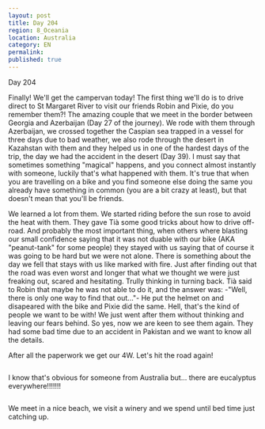 ```yaml
---
layout: post
title: Day 204
region: 8_Oceania
location: Australia
category: EN
permalink:
published: true
---
```


Day 204

Finally! We'll get the campervan today! The first thing we'll do is to drive direct to St Margaret River to visit our friends Robin and Pixie, do you remember them?! The amazing couple that we meet in the border between Georgia and Azerbaijan (Day 27 of the journey). We rode with them through Azerbaijan, we crossed together the Caspian sea trapped in a vessel for three days due to bad weather, we also rode through the desert in Kazahstan with them and they helped us in one of the hardest days of the trip, the day we had the accident in the desert (Day 39). I must say that sometimes something "magical" happens, and you connect almost instantly with someone, luckily that's what happened with them. It's true that when you are travelling on a bike and you find someone else doing the same you already have something in common (you are a bit crazy at least), but that doesn't mean that you'll be friends. 

We learned a lot from them. We started riding before the sun rose to avoid the heat with them. They gave Tià some good tricks about how to drive off-road. And probably the most important thing, when others where blasting our small confidence saying that it was not duable with our bike (AKA "peanut-tank" for some people) they stayed with us saying that of course it was going to be hard but we were not alone. There is something about the day we fell that stays with us like marked with fire. Just after finding out that the road was even worst and longer that what we thought we were just freaking out, scared and hesitating. Trully thinking in turning back. Tià said to Robin that maybe he was not able to do it, and the answer was: -"Well, there is only one way to find that out..."- He put the helmet on and disapeared with the bike and Pixie did the same. Hell, that's the kind of people we want to be with! We just went after them without thinking and leaving our fears behind. So yes, now we are keen to see them again. They had some bad time due to an accident in Pakistan and we want to know all the details. 

After all the paperwork we get our 4W. Let's hit the road again! 

<p><a
href="https://lh3.googleusercontent.com/mNjm2uly__OiN5BOCnIGevP7diOwsGSNglGEMi_oF3fO8GxaIspR-v8SP5JM-MBHBxAsIV9QBR1WUMK-XBT36lVmfIkzv6MCFvAH6-xHF-u4pT7OAp5Q2Bp27xehz0n6scdM0qZznfxuyN_kT0RVqE5ga2ECOha-xo_xAObO4LThmzsEWUsiccXHCnsqjlH57xtkEqV71Ce0qMDu2WiGdyYj5zPenlZ2KDIp9mUv6WHXsgRdj8FZjNfZI1usuqh_YVHqjbb0JsgGsCZnetVRASOF1HQSyE6OkOUz6z_zm7DlJp9hUA0i6rSt0o9FU5UUNAF6zC_bs67Bk685RuK8l_82kIOu5jxuCinvTzUlkR05oVNHgpMyA_5CL7FFwpCjeLeA0EBZt-Pdd64j7LsTUMz5UVv16-RQob4mT3rRvfBH7J4Kr22g1iNjWSoUSOYsgUWomHj1q8HEmOANNUazpZj8NzMq9PCBlFmbMnWP2-pitq949S5BfWliRN2VM-NPRLAoQcgemiSMQIum4RnoLdLbNjvzncNBQGN5QxxIj-bTrTPUE4BcNY3DtG9xxUW-NGm3fqE_tEIthb9wKYC_JxWK3Bnz4rocuZ4rK4OZaMhZN4yAQihEDOKeLG3JZr6lD8M1vZTrk8AMOInFIodrm2ciDnuOy3Yop9ONeFIsdVYwH35qURB76YUQATgRpvSLkzJImvLLqPaGZq9QOVwcpc2o=w836-h627-no"><img 
src="https://lh3.googleusercontent.com/mNjm2uly__OiN5BOCnIGevP7diOwsGSNglGEMi_oF3fO8GxaIspR-v8SP5JM-MBHBxAsIV9QBR1WUMK-XBT36lVmfIkzv6MCFvAH6-xHF-u4pT7OAp5Q2Bp27xehz0n6scdM0qZznfxuyN_kT0RVqE5ga2ECOha-xo_xAObO4LThmzsEWUsiccXHCnsqjlH57xtkEqV71Ce0qMDu2WiGdyYj5zPenlZ2KDIp9mUv6WHXsgRdj8FZjNfZI1usuqh_YVHqjbb0JsgGsCZnetVRASOF1HQSyE6OkOUz6z_zm7DlJp9hUA0i6rSt0o9FU5UUNAF6zC_bs67Bk685RuK8l_82kIOu5jxuCinvTzUlkR05oVNHgpMyA_5CL7FFwpCjeLeA0EBZt-Pdd64j7LsTUMz5UVv16-RQob4mT3rRvfBH7J4Kr22g1iNjWSoUSOYsgUWomHj1q8HEmOANNUazpZj8NzMq9PCBlFmbMnWP2-pitq949S5BfWliRN2VM-NPRLAoQcgemiSMQIum4RnoLdLbNjvzncNBQGN5QxxIj-bTrTPUE4BcNY3DtG9xxUW-NGm3fqE_tEIthb9wKYC_JxWK3Bnz4rocuZ4rK4OZaMhZN4yAQihEDOKeLG3JZr6lD8M1vZTrk8AMOInFIodrm2ciDnuOy3Yop9ONeFIsdVYwH35qURB76YUQATgRpvSLkzJImvLLqPaGZq9QOVwcpc2o=w836-h627-no" class="oversize" alt=""></a></p>

I know that's obvious for someone from Australia but... there are eucalyptus everywhere!!!!!!!

<p><a
href="https://lh3.googleusercontent.com/ZJbl62XNQAreANUFD8MD9hPGC8mCCTSl7Q3tshMSN6-zSCGN8A4WQV2uuBjuwtpGayfnIHksBwADZwzvk2NwJr5mEJZasoUES7J6qUUHVqfYRDEgm4xQo__TJ3H5Z5PS4YL0NLesdKcSikGnolYouIhJCTP19iZAYw1sNN2LW0dlH9gttA8v5gQWFLtdd-OXPiLsws-fMGHUWDsQt5DnMMt1tCqN2HsYS1xKMu8bwlJlTsEoBPW-5fuDmpVgbrhOTDSEC8HMyhmH_Ov2aooVjNsx9k3Tz_q2K1ruF9X7YpdAPzKF6GrkcKULINDNxW6qLR_8pDh_h8yATPRrkmF-vLgpkpKpKlxvWIgAjA8nEwyT_CM0KVQz6T043lCSOlxUF_cxvxPCquwigAbYJPWD-iMgHLcS9KVLZq8PHnnOCavcIUMZrdgKVJV4f6Do1kj_Xf25cr5JSGInPrbRZceC7_pBTwXIFIV1B4KwZwB0ZaLkG0ZZCZHNHc2H66iAzh7xOC6Llwm9mguqX6WPqhkZ8DkJIJOEstakYqvD58dXapTpemL7LVeWXKaOS12gGoqQszEc3hWp6IOrZ1aJm17IyG8BHDUvJV_FU1FxruYNtGLeZFdbB26CHPJao0O_FLnSd-yHSLOWrmHZgIQHiu3eKUNTsBAJml9HSSJ-a8X4CmILsQ9joqfuOG2VvKpsaLtGOGSovkHsCCX_wFkM35SnAppu=w669-h502-no"><img 
src="https://lh3.googleusercontent.com/ZJbl62XNQAreANUFD8MD9hPGC8mCCTSl7Q3tshMSN6-zSCGN8A4WQV2uuBjuwtpGayfnIHksBwADZwzvk2NwJr5mEJZasoUES7J6qUUHVqfYRDEgm4xQo__TJ3H5Z5PS4YL0NLesdKcSikGnolYouIhJCTP19iZAYw1sNN2LW0dlH9gttA8v5gQWFLtdd-OXPiLsws-fMGHUWDsQt5DnMMt1tCqN2HsYS1xKMu8bwlJlTsEoBPW-5fuDmpVgbrhOTDSEC8HMyhmH_Ov2aooVjNsx9k3Tz_q2K1ruF9X7YpdAPzKF6GrkcKULINDNxW6qLR_8pDh_h8yATPRrkmF-vLgpkpKpKlxvWIgAjA8nEwyT_CM0KVQz6T043lCSOlxUF_cxvxPCquwigAbYJPWD-iMgHLcS9KVLZq8PHnnOCavcIUMZrdgKVJV4f6Do1kj_Xf25cr5JSGInPrbRZceC7_pBTwXIFIV1B4KwZwB0ZaLkG0ZZCZHNHc2H66iAzh7xOC6Llwm9mguqX6WPqhkZ8DkJIJOEstakYqvD58dXapTpemL7LVeWXKaOS12gGoqQszEc3hWp6IOrZ1aJm17IyG8BHDUvJV_FU1FxruYNtGLeZFdbB26CHPJao0O_FLnSd-yHSLOWrmHZgIQHiu3eKUNTsBAJml9HSSJ-a8X4CmILsQ9joqfuOG2VvKpsaLtGOGSovkHsCCX_wFkM35SnAppu=w669-h502-no" class="oversize" alt=""></a></p>

We meet in a nice beach, we visit a winery and we spend until bed time just catching up.

<p><a
href="https://lh3.googleusercontent.com/luvaEClINld53fYeTk-s16T67uE4_K_JyUcSluZ_B3N4KDhHcZO-i3wAi_3c9i6PQTM-1RZ5IQrg6AxRshV_pwQwMcTMM8YWHhinm8KfKOpRpxBH8RH6G1HxCSdT-YAu1JKneFCmpTVW-vmkSUSqUO9VMrbvs90EkGfBxMocZoNNrDlzFirGqQd8UtWY4jKpqzHJFUIn8GRzxcZuobNcNfJHrHCx_26blG3l2WxrBNnUuoFzLfX2ibA9CodhYX7H42Se1bGcKslMmRarGkQ7Hrwz6eHXK8QD5am4G4YhHWn0ASel8xV3w1gxmp9Jkwe0PIwDR8E6keE5ZSTDBhWXKRe_K9ptkVHnzVZJDciLFOM5QXdSwo5-9VgUTfELfM0Dzo_JsmUSEGfqciOhQLrX2UKsVhdRCo8JOs2Uu0_wQqOLwHnq4YbETigJRRq9dwIc7PxDFEVEQxSi_P8bwCzLRjhWhrzHH-SrgUnna3zG92xQvxs4Zkur1qaU2rcHYtgMyKHEiR6piR386uWbrPPLis_cTYZPJro0fCV8Hr0-MQeEpz_DplAsh5CXAPReJjFdATpWlAVwjurSqAn5odbK5bflE29INa8ztZa4OoegBg7A48eWWjYSwHGvzyDb3I4wCgVSZV7f81S97_q7KMaQc85b0tnEVENl1CVJhGI7G9ow__0UX9-Oi4ROhjDkMEr6jh_oFEsVWNdRsmcMQdFGyuej=w669-h502-no"><img 
src="https://lh3.googleusercontent.com/luvaEClINld53fYeTk-s16T67uE4_K_JyUcSluZ_B3N4KDhHcZO-i3wAi_3c9i6PQTM-1RZ5IQrg6AxRshV_pwQwMcTMM8YWHhinm8KfKOpRpxBH8RH6G1HxCSdT-YAu1JKneFCmpTVW-vmkSUSqUO9VMrbvs90EkGfBxMocZoNNrDlzFirGqQd8UtWY4jKpqzHJFUIn8GRzxcZuobNcNfJHrHCx_26blG3l2WxrBNnUuoFzLfX2ibA9CodhYX7H42Se1bGcKslMmRarGkQ7Hrwz6eHXK8QD5am4G4YhHWn0ASel8xV3w1gxmp9Jkwe0PIwDR8E6keE5ZSTDBhWXKRe_K9ptkVHnzVZJDciLFOM5QXdSwo5-9VgUTfELfM0Dzo_JsmUSEGfqciOhQLrX2UKsVhdRCo8JOs2Uu0_wQqOLwHnq4YbETigJRRq9dwIc7PxDFEVEQxSi_P8bwCzLRjhWhrzHH-SrgUnna3zG92xQvxs4Zkur1qaU2rcHYtgMyKHEiR6piR386uWbrPPLis_cTYZPJro0fCV8Hr0-MQeEpz_DplAsh5CXAPReJjFdATpWlAVwjurSqAn5odbK5bflE29INa8ztZa4OoegBg7A48eWWjYSwHGvzyDb3I4wCgVSZV7f81S97_q7KMaQc85b0tnEVENl1CVJhGI7G9ow__0UX9-Oi4ROhjDkMEr6jh_oFEsVWNdRsmcMQdFGyuej=w669-h502-no" class="oversize" alt=""></a></p>
